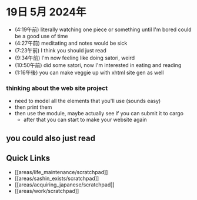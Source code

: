 # 19日 5月 2024年
- (4:19午前) literally watching one piece or something until I'm bored could be a good use of time
- (4:27午前) meditating and notes would be sick
- (7:23午前) I think you should just read
- (9:34午前) I'm now feeling like doing satori, weird
- (10:50午前) did some satori, now I'm interested in eating and reading
- (1:16午後) you can make veggie up with xhtml site gen as well






### thinking about the web site project
- need to model all the elements that you'll use (sounds easy)
- then print them
- then use the module, maybe actually see if you can submit it to cargo
  - after that you can start to make your website again

## you could also just read 

 



## Quick Links
- [[areas/life_maintenance/scratchpad]]
- [[areas/sashin_exists/scratchpad]]
- [[areas/acquiring_japanese/scratchpad]]
- [[areas/work/scratchpad]]
